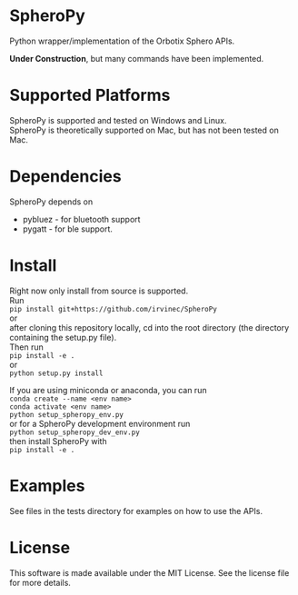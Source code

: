 # SpheroPy
Python wrapper/implementation of the Orbotix Sphero APIs.

**Under Construction**, but many commands have been implemented.

# Supported Platforms
SpheroPy is supported and tested on Windows and Linux.\
SpheroPy is theoretically supported on Mac, but has not been tested on Mac.

# Dependencies
SpheroPy depends on
- pybluez - for bluetooth support
- pygatt - for ble support.

# Install
Right now only install from source is supported.\
Run\
```pip install git+https://github.com/irvinec/SpheroPy```\
or\
after cloning this repository locally, cd into the root directory (the directory containing the setup.py file).\
Then run\
```pip install -e .```\
or\
```python setup.py install```

If you are using miniconda or anaconda, you can run\
```conda create --name <env name>```\
```conda activate <env name>```\
```python setup_spheropy_env.py```\
or for a SpheroPy development environment run\
```python setup_spheropy_dev_env.py```\
then install SpheroPy with\
```pip install -e .```

# Examples
See files in the tests directory for examples on how to use the APIs.

# License
This software is made available under the MIT License.
See the license file for more details.
